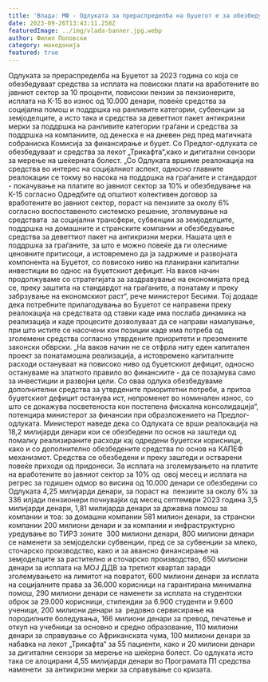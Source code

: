 ```yaml
---
title: 'Влада: МФ - Одлуката за прераспределба на буџетoт е за обезбедување средства за исплата на повисоки плати и пензии од септември, поддршка на компаниите и антикризни мерки - 26 СЕПТЕМВРИ 2023'
date: 2023-09-26T13:43:11.258Z
featuredImage: ../img/vlada-banner.jpg.webp
author: Филип Поповски
category: македонија
featured: true
---
```

Одлуката за прераспределба на Буџетот за 2023 година со која се обезбедуваат средства за исплата на повисоки плати на вработените во јавниот сектор за 10 проценти, повисоки пензии за пензионерите, исплата на К-15 во износ од 10.000 денари, повеќе средства за социјална помош и поддршка на ранливите категории, субвенции за земјоделците, а исто така и средства за деветтиот пакет антикризни мерки за поддршка на ранливите категории граѓани и средства за поддршка на компаниите, од денеска е на дневен ред пред матичната собраниска Комисија за финансирање и буџет. Со Предлог-одлуката се обезбедуваат и средства за лекот „Трикафта“,како и дигитални сензори за мерење на шеќерната болест.
„Со Одлуката вршиме реалокација на средства во интерес на социјалниот аспект, односно главните реалокации се токму во насока на поддршка на граѓаните и стандардот - покачување на платите во јавниот сектор за 10% и обезбедување на К-15 согласно Одредбите од општиот колективен договор за вработените во јавниот сектор, пораст на пензиите за околу 6% согласно воспоставеното системско решение, зголемување на средствата  за социјални трансфери, субвенции за земјоделците, поддршка на домашните и странските компании и обезбедување средства за деветтиот пакет на антикризни мерки. Нашата цел е поддршка за граѓаните, за што е можно повеќе да ги олесниме ценовните притисоци, а истовремено да ја задржиме и развојната компонента на Буџетот, со повисоко ниво на планирани капитални инвестиции во однос на буџетскиот дефицит. На ваков начин продолжуваме со стратегијата за заздравување на економијата пред се, преку заштита на стандардот на граѓаните, а понатаму и преку забрзување на економскиот раст“, рече министерот Бесими.
Тој додаде дека потребните прилагодувања во Буџетот се направени преку реалокација на средствата од ставки каде има послаба динамика на реализација и каде процесите дозволуваат да се направи намалување, при што истите се насочени кон позиции каде има потреба од зголемени средства согласно утврдените приоритети и преземените законски обврски.
„На ваков начин не се отфрла ниту еден капитален проект за понатамошна реализација, а истовремено капиталните расходи остануваат на повисоко ниво од буџетскиот дефицит, односно остануваме на златното правило во финансиите - да се позајмува само за инвестиции и развојни цели. Со оваа одлука обезбедуваме дополнителни средства за утврдените приоритетни потреби, а притоа буџетскиот дефицит останува ист, непроменет во номинален износ, со што се докажува посветеноста кон постепена фискална консолидација“, потенцира министерот за финансии при образложението на Предлог-одлуката.
Министерот наведе дека со Одлуката се врши реалокација на 18,2 милијарди денари кои се обезбедени по основ на заштеди од помалку реализираните расходи кај одредени буџетски корисници, како и со дополнително обезбедените средства по основ на КАПЕФ механизмот. Средства се обезбедени и преку заштеди и остварени повеќе приходи од придонеси.
За исплата на зголемувањето на платите на вработените во јавниот сектор за 10% од  овој месец и исплата на регрес за годишен одмор во висина од 10.000 денари се обезбедени со Одлуката 4,25 милијарди денари, за пораст на  пензиите за околу 6% за 336 илјади пензионери почнувајќи од месец септември 2023 година 3,5 милијарди денари, 1,81 милијарда денари за државна помош за компании и тоа: за домашни компании 581 милион денари, за странски компании 200 милиони денари и за компании и инфраструктурно уредување во ТИРЗ зоните  300 милиони денари, 800 милиони денари се наменети за земјоделски субвенции, пред се за субвенции за млеко, сточарско производство, како и за авансно финансирање на земјоделците за растително и сточарско производство, 650 милиони денари за исплата на МОЈ ДДВ за третиот квартал заради зголемувањето на лимитот на повратот, 600 милиони денари за исплата на социјалните права за 36.000 корисници на гарантирана минимална помош, 290 милиони денари се наменети за исплата на студентски оброк за 29.000 корисници, стипендии за 6.900 студенти и 9.600 ученици, 200 милиони денари за  редовно сервисирање на породилните боледувања, 166 милиони денари за превод, печатење и откуп на учебници за основно и средно образование, 110 милиони денари за справување со Африканската чума, 100 милиони денари за набавка на лекот „Трикафта“ за 55 пациенти, како и 20 милиони денари за дигитални сензори за мерење на шеќерна болест.
Со одлуката исто така се алоцирани 4,55 милијарди денари во Програмата П1 средства наменети  за антикризни мерки за справување со кризата.
